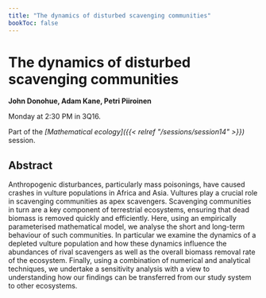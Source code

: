 ```yaml
---
title: "The dynamics of disturbed scavenging communities"
bookToc: false
---
```


# The dynamics of disturbed scavenging communities

**John Donohue, Adam Kane, Petri Piiroinen**

Monday at 2:30 PM in 3Q16.

Part of the *[Mathematical ecology]({{< relref "/sessions/session14" >}})* session.

## Abstract

Anthropogenic disturbances, particularly mass poisonings, have caused crashes in vulture populations in Africa and Asia. Vultures play a crucial role in scavenging communities as apex scavengers. Scavenging communities in turn are a key component of terrestrial ecosystems, ensuring that dead biomass is removed quickly and efficiently. Here, using an empirically parameterised mathematical model, we analyse the short and long-term behaviour of such communities. In particular we examine the dynamics of a depleted vulture population and how these dynamics influence the abundances of rival scavengers as well as the overall biomass removal rate of the ecosystem. Finally, using a combination of numerical and analytical techniques, we undertake a sensitivity analysis with a view to understanding how our findings can be transferred from our study system to other ecosystems.


